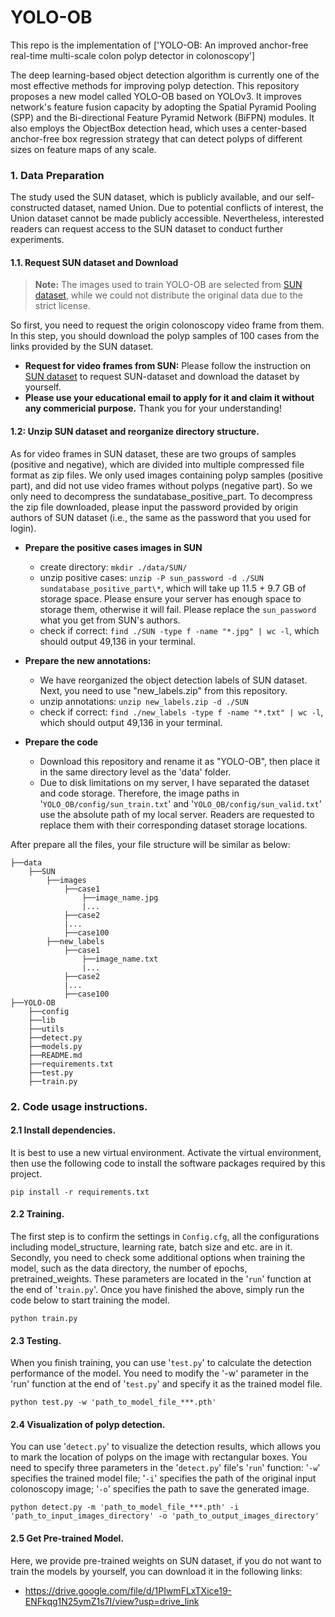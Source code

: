 # YOLO-OB
This repo is the implementation of
['YOLO-OB: An improved anchor-free real-time multi-scale colon polyp detector in colonoscopy']

The deep learning-based object detection algorithm is currently one of the most effective methods for improving polyp detection. This repository proposes a new model called YOLO-OB based on YOLOv3. It improves network's feature fusion capacity by adopting the Spatial Pyramid Pooling (SPP) and the Bi-directional Feature Pyramid Network (BiFPN) modules. It also employs the ObjectBox detection head, which uses a center-based anchor-free box regression strategy that can detect polyps of different sizes on feature maps of any scale.


### **1. Data Preparation**
The study used the SUN dataset, which is publicly available, and our self-constructed dataset, named Union. Due to potential conflicts of interest, the Union dataset cannot be made publicly accessible. Nevertheless, interested readers can request access to the SUN dataset to conduct further experiments.



#### 1.1. Request SUN dataset and Download
> **Note:** The images used to train YOLO-OB are selected from [SUN dataset](http://amed8k.sundatabase.org), while we could not distribute the original data due to the strict license. 

So first, you need to request the origin colonoscopy video frame from them. In this step, you should download the polyp samples of 100 cases from the links provided by the SUN dataset. 

- **Request for video frames from SUN:** Please follow the instruction on [SUN dataset](http://amed8k.sundatabase.org) to request SUN-dataset and download the dataset by yourself. 
- **Please use your educational email to apply for it and claim it without any commericial purpose.** Thank you for your understanding!


#### 1.2: Unzip SUN dataset and reorganize directory structure.
As for video frames in SUN dataset, these are two groups of samples (positive and negative), which are divided into multiple compressed file format as zip files. We only used images containing polyp samples (positive part), and did not use video frames without polyps (negative part). So we only need to decompress the sundatabase_positive_part. To decompress the zip file downloaded, please input the password provided by origin authors of SUN dataset (i.e., the same as the password that you used for login). 

- **Prepare the positive cases images in SUN**
    - create directory: `mkdir ./data/SUN/`
    - unzip positive cases: `unzip -P sun_password -d ./SUN sundatabase_positive_part\*`, which will take up 11.5 + 9.7 GB of storage space. Please ensure your server has enough space to storage them, otherwise it will fail. Please replace the `sun_password` what you get from SUN's authors.
    - check if correct: `find ./SUN -type f -name "*.jpg" | wc -l`, which should output 49,136 in your terminal.

- **Prepare the new annotations:**
	- We have reorganized the object detection labels of SUN dataset. Next, you need to use "new_labels.zip" from this repository.
	- unzip annotations: `unzip new_labels.zip -d ./SUN`
	- check if correct: `find ./new_labels -type f -name "*.txt" | wc -l`, which should output 49,136 in your terminal.

- **Prepare the code**
	- Download this repository and rename it as "YOLO-OB", then place it in the same directory level as the 'data' folder.
	- Due to disk limitations on my server, I have separated the dataset and code storage. Therefore, the image paths in '`YOLO_OB/config/sun_train.txt`' and '`YOLO_OB/config/sun_valid.txt`' use the absolute path of my local server. Readers are requested to replace them with their corresponding dataset storage locations.


After prepare all the files, your file structure will be similar as below:

```
├──data
    ├──SUN
		├──images
			├──case1
				├──image_name.jpg
				|...
			├──case2
			|...
			├──case100
		├──new_labels
			├──case1
				├──image_name.txt
				|...
			├──case2
			|...
			├──case100
├──YOLO-OB
	├──config
	├──lib
	├──utils
	├──detect.py
	├──models.py
	├──README.md
	├──requirements.txt
	├──test.py
	├──train.py
```


### **2. Code usage instructions.**

#### **2.1 Install dependencies.**
It is best to use a new virtual environment. Activate the virtual environment, then use the following code to install the software packages required by this project.
```
pip install -r requirements.txt
```


#### **2.2 Training.**
The first step is to confirm the settings in ```Config.cfg```, all the configurations including model_structure, learning rate, batch size and etc. are in it. Secondly, you need to check some additional options when training the model, such as the data directory, the number of epochs, pretrained_weights. These parameters are located in the '`run`' function at the end of '`train.py`'. Once you have finished the above, simply run the code below to start training the model.
```
python train.py
```

#### **2.3 Testing.** 
When you finish training, you can use '`test.py`' to calculate the detection performance of the model. You need to modify the '-w' parameter in the 'run' function at the end of '`test.py`' and specify it as the trained model file.
```
python test.py -w 'path_to_model_file_***.pth'
```

#### **2.4 Visualization of polyp detection.** 
You can use '`detect.py`' to visualize the detection results, which allows you to mark the location of polyps on the image with rectangular boxes. You need to specify three parameters in the '`detect.py`' file's '`run`' function: '`-w`' specifies the trained model file; '`-i`' specifies the path of the original input colonoscopy image; '`-o`' specifies the path to save the generated image.
```
python detect.py -m 'path_to_model_file_***.pth' -i 'path_to_input_images_directory' -o 'path_to_output_images_directory' 
```

#### **2.5 Get Pre-trained Model.**
Here, we provide pre-trained weights on SUN dataset, if you do not want to train the models by yourself, you can download it in the following links:
- https://drive.google.com/file/d/1PIwmFLxTXice19-ENFkqg1N25ymZ1s7I/view?usp=drive_link
